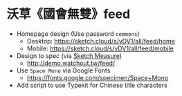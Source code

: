 # 沃草《國會無雙》feed

- Homepage design (Use password `commons`)
  - Desktop: https://sketch.cloud/s/vDV1/all/feed/home
  - Mobile: https://sketch.cloud/s/vDV1/all/feed/mobile
- Design to spec (via [Sketch Measure](http://utom.design/measure/))
  - http://demo.watchout.tw/feed/
- Use `Space Mono` via Google Fonts
  - https://fonts.google.com/specimen/Space+Mono
- Add script to use Typekit for Chinese title characters

